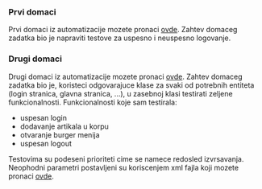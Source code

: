 ### Prvi domaci ####
Prvi domaci iz automatizacije mozete pronaci [ovde](https://github.com/Subrutina/tiny-stone/blob/main/src/test/java/week/automationHomework/FirstHomework.java).
Zahtev domaceg zadatka bio je napraviti testove za uspesno i neuspesno logovanje.

### Drugi domaci
Drugi domaci iz automatizacije mozete pronaci [ovde](https://github.com/Subrutina/tiny-stone/blob/main/src/test/java/week/automationHomework/SecondHomework.java).
Zahtev domaceg zadatka bio je, koristeci odgovarajuce klase za svaki od potrebnih entiteta (login stranica, glavna stranica, ...), u zasebnoj klasi testirati zeljene funkcionalnosti.
Funkcionalnosti koje sam testirala:
- uspesan login
- dodavanje artikala u korpu
- otvaranje burger menija
- uspesan logout

Testovima su podeseni prioriteti cime se namece redosled izvrsavanja. Neophodni parametri postavljeni su koriscenjem xml fajla koji mozete pronaci [ovde](https://github.com/Subrutina/tiny-stone/blob/main/src/test/resources/secondHomework.xml).